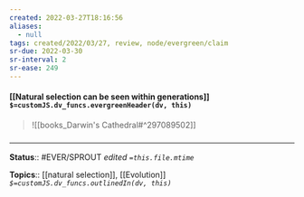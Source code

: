 ```yaml
---
created: 2022-03-27T18:16:56 
aliases:
  - null
tags: created/2022/03/27, review, node/evergreen/claim
sr-due: 2022-03-30
sr-interval: 2
sr-ease: 249
---
```


#### [[Natural selection can be seen within generations]] `$=customJS.dv_funcs.evergreenHeader(dv, this)`


> ![[books_Darwin's Cathedral#^297089502]]


### <hr class="footnote"/>

**Status**:: #EVER/SPROUT
*edited `=this.file.mtime`*

**Topics**:: [[natural selection]], [[Evolution]]
*`$=customJS.dv_funcs.outlinedIn(dv, this)`*

